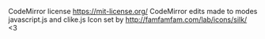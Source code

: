 CodeMirror license https://mit-license.org/ 
CodeMirror edits made to modes javascript.js and clike.js
Icon set by http://famfamfam.com/lab/icons/silk/ <3